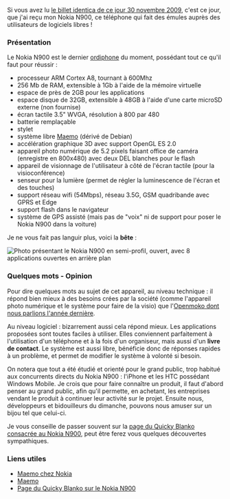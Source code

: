 Si vous avez lu [le billet identica de ce jour 30 novembre 2009](http://identi.ca/notice/15809224 "Se rendre sur le billet identica de Blanko du 30 novembre 2009"), c'est ce jour, que j'ai reçu mon Nokia N900, ce téléphone qui fait des émules auprès des utilisateurs de logiciels libres !

### Présentation

Le Nokia N900 est le dernier [ordiphone](http://www.pcinpact.com/news/54731-vocabulaire-france-informatique-neologisme-commission.htm "Découvrir avec terreur les nouvelles terminologie française sur des produits informatiques au 27 décembre 2009") du moment, possédant tout ce qu'il faut pour réussir : 

  * processeur ARM Cortex A8, tournant à 600Mhz
  * 256 Mb de RAM, extensible à 1Gb à l'aide de la mémoire virtuelle
  * espace de près de 2GB pour les applications
  * espace disque de 32GB, extensible à 48GB à l'aide d'une carte microSD externe (non fournise)
  * écran tactile 3.5" WVGA, résolution à 800 par 480
  * batterie remplaçable
  * stylet
  * système libre [Maemo](http://maemo.org/ "Se rendre sur le site officiel de Maemo") (dérivé de Debian)
  * accélération graphique 3D avec support OpenGL ES 2.0
  * appareil photo numérique de 5.2 pixels faisant office de caméra (enregistre en 800x480) avec deux DEL blanches pour le flash
  * appareil de visionnage de l'utilisateur à côté de l'écran tactile (pour la visioconférence)
  * senseur pour la lumière (permet de régler la luminescence de l'écran et des touches)
  * support réseau wifi (54Mbps), réseau 3.5G, GSM quadribande avec GPRS et Edge
  * support flash dans le navigateur
  * système de GPS assisté (mais pas de "voix" ni de support pour poser le Nokia N900 dans la voiture)

Je ne vous fait pas languir plus, voici la **bête** :

![Photo présentant le Nokia N900 en semi-profil, ouvert, avec 8 applications ouvertes en arrière plan](${BLOG_URL}/images/materiel/nokia_n900.jpg "Le Nokia N900 pour notre plus grand plaisir")

### Quelques mots - Opinion

Pour dire quelques mots au sujet de cet appareil, au niveau technique : il répond bien mieux à des besoins crées par la société (comme l'appareil photo numérique et le système pour faire de la visio) que l'[Openmoko dont nous parlions l'année dernière](${BLOG_URL}/archives/2008/09/16/openmoko_le_premier_téléphone_libre_du_monde/index.html "Lire l'article sur l'OpenMoko dans le Blankojoueb").

Au niveau logiciel : bizarrement aussi cela répond mieux. Les applications proposées sont toutes faciles à utiliser. Elles conviennent parfaitement à l'utilisation d'un téléphone et à la fois d'un organiseur, mais aussi d'un **livre de contact**. Le système est aussi libre, bénéficie donc de réponses rapides à un problème, et permet de modifier le système à volonté si besoin.

On notera que tout a été étudié et orienté pour le grand public, trop habitué aux concurrents directs du Nokia N900 : l'iPhone et les HTC possédant Windows Mobile. Je crois que pour faire connaître un produit, il faut d'abord penser au grand public, afin qu'il permette, en achetant, les entreprises vendant le produit à continuer leur activité sur le projet. Ensuite nous, développeurs et bidouilleurs du dimanche, pouvons nous amuser sur un bijou tel que celui-ci.

Je vous conseille de passer souvent sur la [page du Quicky Blanko consacrée au Nokia N900](https://olivier.dossmann.net/wiki/materiel/nokia_n900 "Découvrir quelques informations supplémentaires sur le Nokia N900, en allant sur le Quicky Blanko, le wiki du Blankoworld"), peut être ferez vous quelques découvertes sympathiques.

### Liens utiles

  * [Maemo chez Nokia](http://swipe.nokia.com/ "Visiter le site de Maemo chez Nokia")
  * [Maemo](http://maemo.org/ "Se rendre sur le site officiel de Maemo")
  * [Page du Quicky Blanko sur le Nokia N900](http://olivier.dossmann.net/wiki/materiel/nokia_n900 "Découvrir quelques informations supplémentaires provenant du Quicky Blanko, le wiki du Blankoworld")


